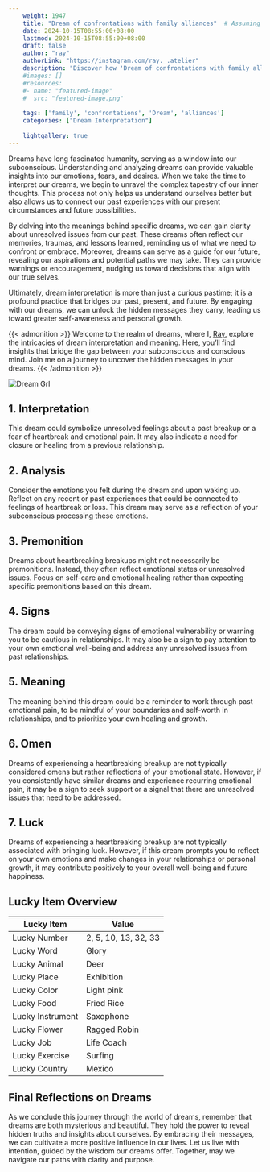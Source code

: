 ```yaml
---
    weight: 1947
    title: "Dream of confrontations with family alliances"  # Assuming 'title' column exists
    date: 2024-10-15T08:55:00+08:00
    lastmod: 2024-10-15T08:55:00+08:00
    draft: false
    author: "ray"
    authorLink: "https://instagram.com/ray._.atelier"
    description: "Discover how 'Dream of confrontations with family alliances' can interpret your future and uncover its significant meanings in your life."
    #images: []
    #resources:
    #- name: "featured-image"
    #  src: "featured-image.png"
    
    tags: ['family', 'confrontations', 'Dream', 'alliances']
    categories: ["Dream Interpretation"]
    
    lightgallery: true
---
```

    
Dreams have long fascinated humanity, serving as a window into our subconscious. Understanding and analyzing dreams can provide valuable insights into our emotions, fears, and desires. When we take the time to interpret our dreams, we begin to unravel the complex tapestry of our inner thoughts. This process not only helps us understand ourselves better but also allows us to connect our past experiences with our present circumstances and future possibilities.

By delving into the meanings behind specific dreams, we can gain clarity about unresolved issues from our past. These dreams often reflect our memories, traumas, and lessons learned, reminding us of what we need to confront or embrace. Moreover, dreams can serve as a guide for our future, revealing our aspirations and potential paths we may take. They can provide warnings or encouragement, nudging us toward decisions that align with our true selves.

Ultimately, dream interpretation is more than just a curious pastime; it is a profound practice that bridges our past, present, and future. By engaging with our dreams, we can unlock the hidden messages they carry, leading us toward greater self-awareness and personal growth.

{{< admonition >}}
Welcome to the realm of dreams, where I, [Ray](https://instagram.com/ray._.atelier), explore the intricacies of dream interpretation and meaning. Here, you’ll find insights that bridge the gap between your subconscious and conscious mind. Join me on a journey to uncover the hidden messages in your dreams.
{{< /admonition >}}

![Dream Grl](https://cdn.pixabay.com/photo/2017/11/02/03/35/gothic-2910057_1280.jpg "Dream Grl")

## 1. Interpretation
 This dream could symbolize unresolved feelings about a past breakup or a fear of heartbreak and emotional pain. It may also indicate a need for closure or healing from a previous relationship.

## 2. Analysis
 Consider the emotions you felt during the dream and upon waking up. Reflect on any recent or past experiences that could be connected to feelings of heartbreak or loss. This dream may serve as a reflection of your subconscious processing these emotions.

## 3. Premonition
 Dreams about heartbreaking breakups might not necessarily be premonitions. Instead, they often reflect emotional states or unresolved issues. Focus on self-care and emotional healing rather than expecting specific premonitions based on this dream.

## 4. Signs
 The dream could be conveying signs of emotional vulnerability or warning you to be cautious in relationships. It may also be a sign to pay attention to your own emotional well-being and address any unresolved issues from past relationships.

## 5. Meaning
 The meaning behind this dream could be a reminder to work through past emotional pain, to be mindful of your boundaries and self-worth in relationships, and to prioritize your own healing and growth.

## 6. Omen
 Dreams of experiencing a heartbreaking breakup are not typically considered omens but rather reflections of your emotional state. However, if you consistently have similar dreams and experience recurring emotional pain, it may be a sign to seek support or a signal that there are unresolved issues that need to be addressed.

## 7. Luck
 Dreams of experiencing a heartbreaking breakup are not typically associated with bringing luck. However, if this dream prompts you to reflect on your own emotions and make changes in your relationships or personal growth, it may contribute positively to your overall well-being and future happiness.

## Lucky Item Overview
| Lucky Item          | Value              |
|---------------|--------------------|
| Lucky Number        | 2, 5, 10, 13, 32, 33  |
| Lucky Word          | Glory |
| Lucky Animal        | Deer |
| Lucky Place         | Exhibition     |
| Lucky Color         | Light pink     |
| Lucky Food          | Fried Rice      |
| Lucky Instrument    | Saxophone |
| Lucky Flower        | Ragged Robin    |
| Lucky Job           | Life Coach       |
| Lucky Exercise      | Surfing  |
| Lucky Country       | Mexico    |


##  Final Reflections on Dreams

As we conclude this journey through the world of dreams, remember that dreams are both mysterious and beautiful. They hold the power to reveal hidden truths and insights about ourselves. By embracing their messages, we can cultivate a more positive influence in our lives. Let us live with intention, guided by the wisdom our dreams offer. Together, may we navigate our paths with clarity and purpose.
